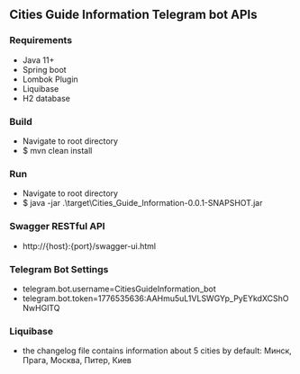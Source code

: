 Cities Guide Information Telegram bot APIs
-------------------

### Requirements

- Java 11+
- Spring boot 
- Lombok Plugin
- Liquibase
- H2 database

### Build

- Navigate to root directory
- $ mvn clean install

### Run

- Navigate to root directory
- $ java -jar .\target\Cities_Guide_Information-0.0.1-SNAPSHOT.jar

### Swagger RESTful API

- http://{host}:{port}/swagger-ui.html 

### Telegram Bot Settings

- telegram.bot.username=CitiesGuideInformation_bot
- telegram.bot.token=1776535636:AAHmu5uL1VLSWGYp_PyEYkdXCShONwHGlTQ

### Liquibase

- the changelog file contains information about 5 cities by default: Минск, Прага, Москва, Питер, Киев